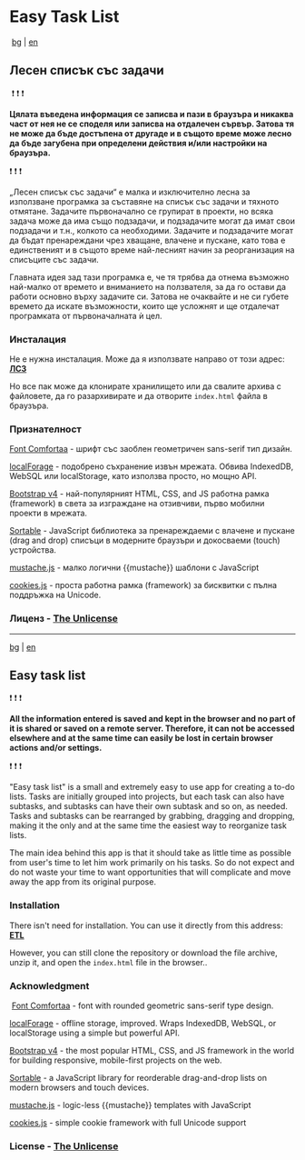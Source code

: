 # Easy Task List
​
[bg](#Лесен-списък-със-задачи) | [en](#easy-task-list-1)
​​
## Лесен списък със задачи
​
​:exclamation: :exclamation: :exclamation:

**Цялата въведена информация се записва и пази в браузъра и никаква част от нея не се споделя или записва на отдалечен сървър. Затова тя не може да бъде достъпена от другаде и в същото време може лесно да бъде загубена при определени действия и/или настройки на браузъра.**

:exclamation: :exclamation: :exclamation:

„Лесен списък със задачи“ е малка и изключително лесна за използване програмка за съставяне на списък със задачи и тяхното отмятане. Задачите първоначално се групират в проекти, но всяка задача може да има също подзадачи, и подзадачите могат да имат свои подзадачи и т.н., колкото са необходими. Задачите и подзадачите могат да бъдат пренареждани чрез хващане, влачене и пускане, като това е единственият и в същото време най-лесният начин за реорганизация на списъците със задачи.​

Главната идея зад тази програмка е, че тя трябва да отнема възможно най-малко от времето и вниманието на ползвателя, за да го остави да работи основно върху задачите си. Затова не очаквайте и не си губете времето да искате възможности, които ще усложнят и ще отдалечат програмката от първоначалната ѝ цел.

### Инсталация

Не е нужна инсталация. Може да я използвате направо от този адрес: [**ЛСЗ**](https://belarian.github.io/easy-task-list/)

Но все пак може да клонирате хранилището или да свалите архива с файловете, да го разархивирате и да отворите `index.html` файла в браузъра.
​
### Признателност

[Font Comfortaa](https://fonts.google.com/specimen/Comfortaa) - шрифт със заоблен геометричен sans-serif тип дизайн.

[localForage](https://github.com/localForage/localForage) - подобрено съхранение извън мрежата. Обвива IndexedDB, WebSQL или localStorage, като използва просто, но мощно API.

[Bootstrap v4](https://v4-alpha.getbootstrap.com) - най-популярният HTML, CSS, and JS работна рамка (framework) в света за изграждане на отзивчиви, първо мобилни проекти в мрежата.

[Sortable](https://github.com/RubaXa/Sortable) - JavaScript библиотека за пренареждаеми с влачене и пускане (drag and drop) списъци в модерните браузъри и докосваеми (touch) устройства.

[mustache.js](https://github.com/janl/mustache.js) - малко логични {{mustache}} шаблони с JavaScript

[cookies.js](https://github.com/madmurphy/cookies.js) - проста работна рамка (framework) за бисквитки с пълна поддръжка на Unicode. 

### Лиценз - [The Unlicense](./LICENSE)

---------------------------------------------------------------------

[bg](#Лесен-списък-със-задачи) | [en](#easy-task-list-1)
​
## Easy task list

:exclamation: :exclamation: :exclamation:

**All the information entered is saved and kept in the browser and no part of it is shared or saved on a remote server. Therefore, it can not be accessed elsewhere and at the same time can easily be lost in certain browser actions and/or settings.**

:exclamation: :exclamation: :exclamation:

"Easy task list" is a small and extremely easy to use app for creating a to-do lists. Tasks are initially grouped into projects, but each task can also have subtasks, and subtasks can have their own subtask and so on, as needed. Tasks and subtasks can be rearranged by grabbing, dragging and dropping, making it the only and at the same time the easiest way to reorganize task lists.

The main idea behind this app is that it should take as little time as possible from user's time to let him work primarily on his tasks. So do not expect and do not waste your time to want opportunities that will complicate and move away the app from its original purpose.

### Installation

There isn't need for installation. You can use it directly from this address: [**ETL**](https://belarian.github.io/easy-task-list/)

However, you can still clone the repository or download the file archive, unzip it, and open the `index.html` file in the browser..
​
### Acknowledgment
​
[Font Comfortaa](https://fonts.google.com/specimen/Comfortaa) - font with rounded geometric sans-serif type design.

[localForage](https://github.com/localForage/localForage) - offline storage, improved. Wraps IndexedDB, WebSQL, or localStorage using a simple but powerful API.

[Bootstrap v4](https://v4-alpha.getbootstrap.com) - the most popular HTML, CSS, and JS framework in the world for building responsive, mobile-first projects on the web.

[Sortable](https://github.com/RubaXa/Sortable) - a JavaScript library for reorderable drag-and-drop lists on modern browsers and touch devices.

[mustache.js](https://github.com/janl/mustache.js) - logic-less {{mustache}} templates with JavaScript

[cookies.js](https://github.com/madmurphy/cookies.js) - simple cookie framework with full Unicode support

### License - [The Unlicense](./LICENSE)
